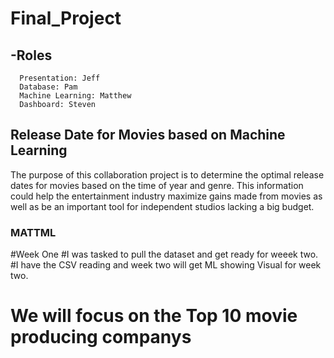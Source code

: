 # Final_Project
## -Roles
      Presentation: Jeff
      Database: Pam
      Machine Learning: Matthew
      Dashboard: Steven

## Release Date for Movies based on Machine Learning
The purpose of this collaboration project is to determine the optimal release dates for movies based on the time of year and genre.
This information could help the entertainment industry maximize gains made from movies as well as be an important tool for independent studios lacking a big budget.

### MATTML
#Week One
#I was tasked to pull the dataset and get ready for weeek two.
#I have the CSV reading and week two will get ML showing Visual for week two.
# We will focus on the Top 10 movie producing companys
